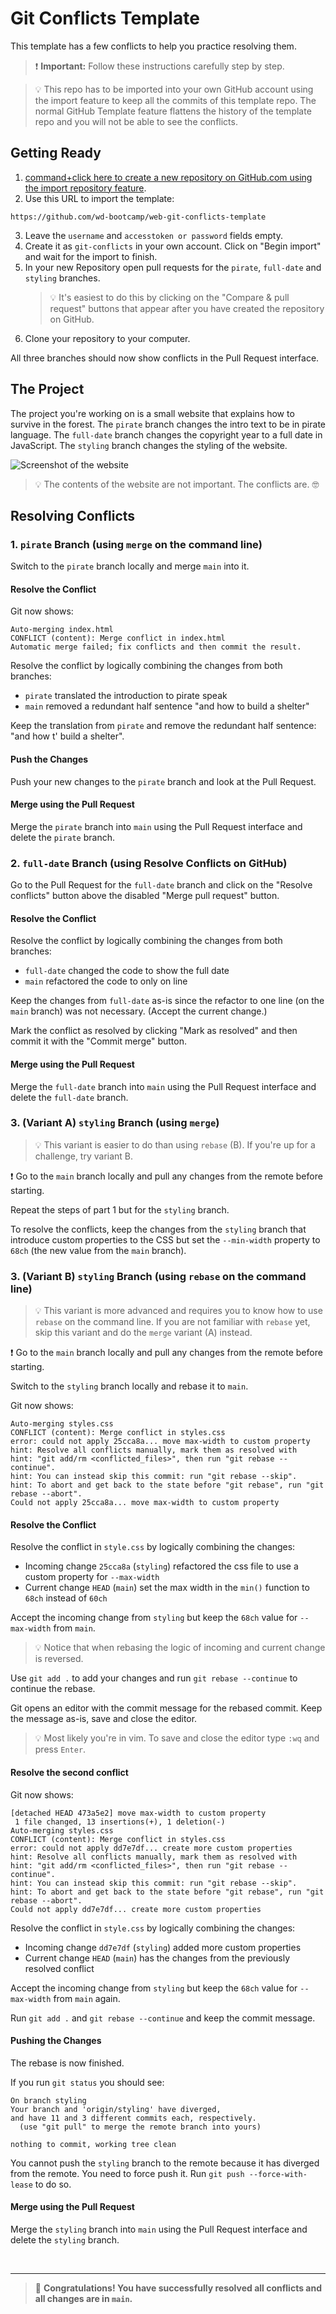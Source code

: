 # Git Conflicts Template

This template has a few conflicts to help you practice resolving them.

> ❗️ **Important:** Follow these instructions carefully step by step.

> 💡 This repo has to be imported into your own GitHub account using the import feature to keep all the commits of this template repo. The normal GitHub Template feature flattens the history of the template repo and you will not be able to see the conflicts.

## Getting Ready

1. [command+click here to create a new repository on GitHub.com using the import repository feature](https://github.com/new/import).
2. Use this URL to import the template:

```
https://github.com/wd-bootcamp/web-git-conflicts-template
```

3. Leave the `username` and `accesstoken or password` fields empty.
4. Create it as `git-conflicts` in your own account. Click on "Begin import" and wait for the import to finish.
5. In your new Repository open pull requests for the `pirate`, `full-date` and `styling` branches.
   > 💡 It's easiest to do this by clicking on the "Compare & pull request" buttons that appear after you have created the repository on GitHub.
6. Clone your repository to your computer.

All three branches should now show conflicts in the Pull Request interface.

## The Project

The project you're working on is a small website that explains how to survive in the forest. The `pirate` branch changes the intro text to be in pirate language. The `full-date` branch changes the copyright year to a full date in JavaScript. The `styling` branch changes the styling of the website.

![Screenshot of the website](./screenshot.png)

> 💡 The contents of the website are not important. The conflicts are. 🤓

## Resolving Conflicts

### 1. `pirate` Branch (using `merge` on the command line)

Switch to the `pirate` branch locally and merge `main` into it.

#### Resolve the Conflict

Git now shows:

```
Auto-merging index.html
CONFLICT (content): Merge conflict in index.html
Automatic merge failed; fix conflicts and then commit the result.
```

Resolve the conflict by logically combining the changes from both branches:

- `pirate` translated the introduction to pirate speak
- `main` removed a redundant half sentence "and how to build a shelter"

Keep the translation from `pirate` and remove the redundant half sentence: "and how t' build a shelter".

#### Push the Changes

Push your new changes to the `pirate` branch and look at the Pull Request.

#### Merge using the Pull Request

Merge the `pirate` branch into `main` using the Pull Request interface and delete the `pirate` branch.

### 2. `full-date` Branch (using Resolve Conflicts on GitHub)

Go to the Pull Request for the `full-date` branch and click on the "Resolve conflicts" button above the disabled "Merge pull request" button.

#### Resolve the Conflict

Resolve the conflict by logically combining the changes from both branches:

- `full-date` changed the code to show the full date
- `main` refactored the code to only on line

Keep the changes from `full-date` as-is since the refactor to one line (on the `main` branch) was not necessary. (Accept the current change.)

Mark the conflict as resolved by clicking "Mark as resolved" and then commit it with the "Commit merge" button.

#### Merge using the Pull Request

Merge the `full-date` branch into `main` using the Pull Request interface and delete the `full-date` branch.

### 3. (Variant A) `styling` Branch (using `merge`)

> 💡 This variant is easier to do than using `rebase` (B). If you're up for a challenge, try variant B.

❗️ Go to the `main` branch locally and pull any changes from the remote before starting.

Repeat the steps of part 1 but for the `styling` branch.

To resolve the conflicts, keep the changes from the `styling` branch that introduce custom properties to the CSS but set the `--min-width` property to `68ch` (the new value from the `main` branch).

### 3. (Variant B) `styling` Branch (using `rebase` on the command line)

> 💡 This variant is more advanced and requires you to know how to use `rebase` on the command line. If you are not familiar with `rebase` yet, skip this variant and do the `merge` variant (A) instead.

❗️ Go to the `main` branch locally and pull any changes from the remote before starting.

Switch to the `styling` branch locally and rebase it to `main`.

Git now shows:

```
Auto-merging styles.css
CONFLICT (content): Merge conflict in styles.css
error: could not apply 25cca8a... move max-width to custom property
hint: Resolve all conflicts manually, mark them as resolved with
hint: "git add/rm <conflicted_files>", then run "git rebase --continue".
hint: You can instead skip this commit: run "git rebase --skip".
hint: To abort and get back to the state before "git rebase", run "git rebase --abort".
Could not apply 25cca8a... move max-width to custom property
```

#### Resolve the Conflict

Resolve the conflict in `style.css` by logically combining the changes:

- Incoming change `25cca8a` (`styling`) refactored the css file to use a custom property for `--max-width`
- Current change `HEAD` (`main`) set the max width in the `min()` function to `68ch` instead of `60ch`

Accept the incoming change from `styling` but keep the `68ch` value for `--max-width` from `main`.

> 💡 Notice that when rebasing the logic of incoming and current change is reversed.

Use `git add .` to add your changes and run `git rebase --continue` to continue the rebase.

Git opens an editor with the commit message for the rebased commit. Keep the message as-is, save and close the editor.

> 💡 Most likely you're in vim. To save and close the editor type `:wq` and press `Enter`.

#### Resolve the second conflict

Git now shows:

```
[detached HEAD 473a5e2] move max-width to custom property
 1 file changed, 13 insertions(+), 1 deletion(-)
Auto-merging styles.css
CONFLICT (content): Merge conflict in styles.css
error: could not apply dd7e7df... create more custom properties
hint: Resolve all conflicts manually, mark them as resolved with
hint: "git add/rm <conflicted_files>", then run "git rebase --continue".
hint: You can instead skip this commit: run "git rebase --skip".
hint: To abort and get back to the state before "git rebase", run "git rebase --abort".
Could not apply dd7e7df... create more custom properties
```

Resolve the conflict in `style.css` by logically combining the changes:

- Incoming change `dd7e7df` (`styling`) added more custom properties
- Current change `HEAD` (`main`) has the changes from the previously resolved conflict

Accept the incoming change from `styling` but keep the `68ch` value for `--max-width` from `main` again.

Run `git add .` and `git rebase --continue` and keep the commit message.

#### Pushing the Changes

The rebase is now finished.

If you run `git status` you should see:

```
On branch styling
Your branch and 'origin/styling' have diverged,
and have 11 and 3 different commits each, respectively.
  (use "git pull" to merge the remote branch into yours)

nothing to commit, working tree clean
```

You cannot push the `styling` branch to the remote because it has diverged from the remote. You need to force push it. Run `git push --force-with-lease` to do so.

#### Merge using the Pull Request

Merge the `styling` branch into `main` using the Pull Request interface and delete the `styling` branch.

<br>

---

> 👏 **Congratulations! You have successfully resolved all conflicts and all changes are in `main`.**
